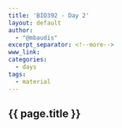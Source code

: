 ```yaml
---
title: 'BIO392 - Day 2'
layout: default
author:
  - "@mbaudis"
excerpt_separator: <!--more-->
www_link: 
categories:
  - days
tags:
  - material
---
```


## {{ page.title }}

<!--more-->


